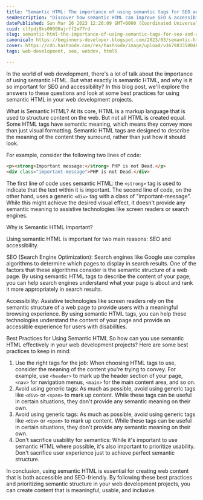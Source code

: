 ```yaml
---
title: "Semantic HTML: The importance of using semantic tags for SEO and accessibility"
seoDescription: "Discover how semantic HTML can improve SEO & accessibility in web dev. Learn best practices for effective use in this blog post."
datePublished: Sun Mar 26 2023 12:26:09 GMT+0000 (Coordinated Universal Time)
cuid: clfpdj9ks00000ajrff2m77rd
slug: semantic-html-the-importance-of-using-semantic-tags-for-seo-and-accessibility
canonical: https://beginners-developer.blogspot.com/2023/03/semantic-html-importance-of-using.html
cover: https://cdn.hashnode.com/res/hashnode/image/upload/v1679833500468/4c984660-ce0e-4280-b374-8c8249a713d2.jpeg
tags: web-development, seo, webdev, html5

---
```


In the world of web development, there's a lot of talk about the importance of using semantic HTML. But what exactly is semantic HTML, and why is it so important for SEO and accessibility? In this blog post, we'll explore the answers to these questions and look at some best practices for using semantic HTML in your web development projects.

What is Semantic HTML?
At its core, HTML is a markup language that is used to structure content on the web. But not all HTML is created equal. Some HTML tags have semantic meaning, which means they convey more than just visual formatting. Semantic HTML tags are designed to describe the meaning of the content they surround, rather than just how it should look.

For example, consider the following two lines of code:

```html
<p><strong>Important message:</strong> PHP is not Dead.</p>
<div class="important-message">PHP is not Dead.</div>
```
The first line of code uses semantic HTML: the `<strong>` tag is used to indicate that the text within it is important. The second line of code, on the other hand, uses a generic `<div>` tag with a class of "important-message". While this might achieve the desired visual effect, it doesn't provide any semantic meaning to assistive technologies like screen readers or search engines.

Why is Semantic HTML Important?

Using semantic HTML is important for two main reasons: SEO and accessibility.

SEO (Search Engine Optimization): Search engines like Google use complex algorithms to determine which pages to display in search results. One of the factors that these algorithms consider is the semantic structure of a web page. By using semantic HTML tags to describe the content of your page, you can help search engines understand what your page is about and rank it more appropriately in search results.

Accessibility: Assistive technologies like screen readers rely on the semantic structure of a web page to provide users with a meaningful browsing experience. By using semantic HTML tags, you can help these technologies understand the content of your page and provide an accessible experience for users with disabilities.

Best Practices for Using Semantic HTML
So how can you use semantic HTML effectively in your web development projects? Here are some best practices to keep in mind:

1. Use the right tags for the job: When choosing HTML tags to use, consider the meaning of the content you're trying to convey. For example, use `<header>` to mark up the header section of your page, `<nav>` for navigation menus, `<main>` for the main content area, and so on.
2. Avoid using generic tags: As much as possible, avoid using generic tags like `<div>` or `<span>` to mark up content. While these tags can be useful in certain situations, they don't provide any semantic meaning on their own.
3. Avoid using generic tags: As much as possible, avoid using generic tags like `<div>` or `<span>` to mark up content. While these tags can be useful in certain situations, they don't provide any semantic meaning on their own.
4. Don't sacrifice usability for semantics: While it's important to use semantic HTML where possible, it's also important to prioritize usability. Don't sacrifice user experience just to achieve perfect semantic structure.

In conclusion, using semantic HTML is essential for creating web content that is both accessible and SEO-friendly. By following these best practices and prioritizing semantic structure in your web development projects, you can create content that is meaningful, usable, and inclusive.

